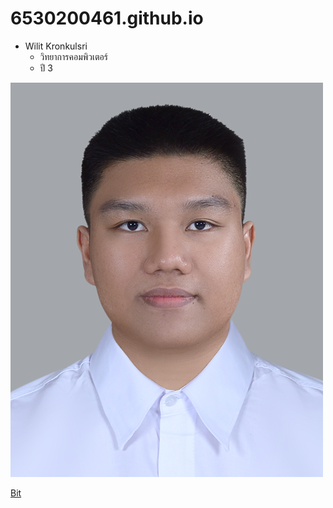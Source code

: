 # 6530200461.github.io

- Wilit Kronkulsri
  - วิทยาการคอมพิวเตอร์
  - ปี 3

![Some_Cat](img/ME2.jpg)


[Bit](Bit.mb)

